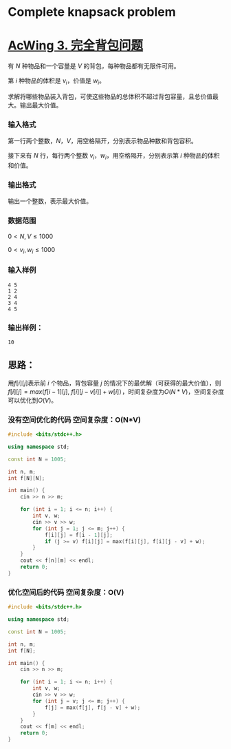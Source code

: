 # Complete knapsack problem

# [AcWing 3. 完全背包问题](https://www.acwing.com/problem/content/3/)

有 $N$ 种物品和一个容量是 $V$ 的背包，每种物品都有无限件可用。

第 $i$ 种物品的体积是 $v_i$，价值是 $w_i$。

求解将哪些物品装入背包，可使这些物品的总体积不超过背包容量，且总价值最大。输出最大价值。

### **输入格式**

第一行两个整数，$N$，$V$，用空格隔开，分别表示物品种数和背包容积。

接下来有 $N$ 行，每行两个整数 $v_i$，$w_i$，用空格隔开，分别表示第 $i$ 种物品的体积和价值。

### **输出格式**

输出一个整数，表示最大价值。

### **数据范围**

$0 < N, V \le 1000$

$0 < v_i, w_i \le 1000$

### **输入样例**

```
4 5
1 2
2 4
3 4
4 5
```

### **输出样例：**

```
10
```

## 思路：

用$f[i][j]$表示前 $i$ 个物品，背包容量 $j$ 的情况下的最优解（可获得的最大价值），则$f[i][j] = max(f[i - 1][j], \ f[i][j - v[i]] + w[i]）$，时间复杂度为$O(N*V)$，空间复杂度可以优化到$O(V)$。

### 没有空间优化的代码 空间复杂度：O(N*V)

```cpp
#include <bits/stdc++.h>

using namespace std;

const int N = 1005;

int n, m;
int f[N][N];

int main() {
    cin >> n >> m;

    for (int i = 1; i <= n; i++) {
        int v, w;
        cin >> v >> w;
        for (int j = 1; j <= m; j++) {
            f[i][j] = f[i - 1][j];
            if (j >= v) f[i][j] = max(f[i][j], f[i][j - v] + w);
        }
    }
    cout << f[n][m] << endl;
    return 0;
}
```

### 优化空间后的代码 空间复杂度：O(V)

```cpp
#include <bits/stdc++.h>

using namespace std;

const int N = 1005;

int n, m;
int f[N];

int main() {
    cin >> n >> m;

    for (int i = 1; i <= n; i++) {
        int v, w;
        cin >> v >> w;
        for (int j = v; j <= m; j++) {
            f[j] = max(f[j], f[j - v] + w);
        }
    }
    cout << f[m] << endl;
    return 0;
}
```